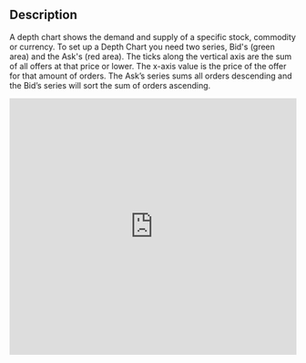 Description
-----------

A depth chart shows the demand and supply of a specific stock, commodity or currency. To set up a Depth Chart you need two series, Bid's (green area) and the Ask's (red area). The ticks along the vertical axis are the sum of all offers at that price or lower. The x-axis value is the price of the offer for that amount of orders. The Ask’s series sums all orders descending and the Bid’s series will sort the sum of orders ascending.

<iframe width="320" height="240" style="width: 100%; height: 450px; border: none;" src=https://www.highcharts.com/samples/view.php?path=stock/demo/depth-chart></iframe>